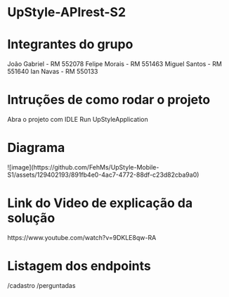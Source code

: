 ﻿# UpStyle-APIrest-S2

<h1> Integrantes do grupo </h1>
João Gabriel - RM 552078
Felipe Morais - RM 551463 
Miguel Santos - RM 551640
Ian Navas - RM 550133 
<h1>Intruções de como rodar o projeto </h1>
Abra o projeto com IDLE Run UpStyleApplication
<h1>Diagrama</h1>
![image](https://github.com/FehMs/UpStyle-Mobile-S1/assets/129402193/891fb4e0-4ac7-4772-88df-c23d82cba9a0)
 <h1>Link do Video de explicação da solução</h1>
 https://www.youtube.com/watch?v=9DKLE8qw-RA
 <h1>Listagem dos endpoints</h1>
 /cadastro
 /perguntadas 

